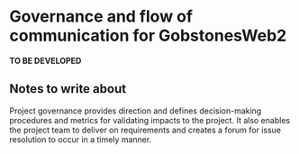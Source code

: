 # Governance and flow of communication for **GobstonesWeb2**

**TO BE DEVELOPED**

## Notes to write about
Project governance provides direction and defines decision-making procedures and metrics for validating impacts to the project. It also enables the project team to deliver on requirements and creates a forum for issue resolution to occur in a timely manner.
